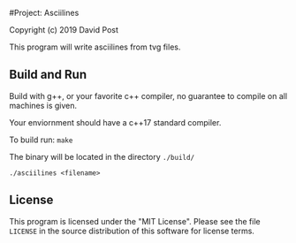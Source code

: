 #Project: Asciilines

Copyright (c) 2019 David Post

This program will write asciilines from tvg files.

## Build and Run 
Build with g++, or your favorite c++ compiler, no guarantee to compile on all machines is given.

Your enviornment should have a c++17 standard compiler.

To build run:
`make`

The binary will be located in the directory `./build/`
```
./asciilines <filename>
```

## License
This program is licensed under the "MIT License".  Please
see the file `LICENSE` in the source distribution of this
software for license terms.
